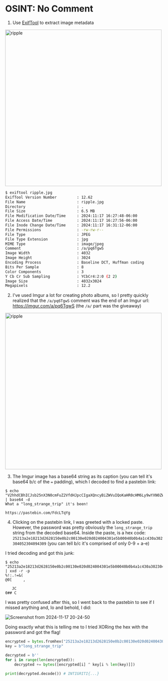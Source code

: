 # OSINT: No Comment

1. Use [ExifTool](https://en.wikipedia.org/wiki/ExifTool) to extract image metadata

<img src="https://github.com/user-attachments/assets/097e47ab-d8ae-4cc2-a6b8-8b2684077fb5" width="500" alt="ripple">

```bash
$ exiftool ripple.jpg
ExifTool Version Number         : 12.62
File Name                       : ripple.jpg
Directory                       : .
File Size                       : 6.5 MB
File Modification Date/Time     : 2024:11:17 16:27:48-06:00
File Access Date/Time           : 2024:11:17 16:27:56-06:00
File Inode Change Date/Time     : 2024:11:17 16:31:12-06:00
File Permissions                : -rw-rw-r--
File Type                       : JPEG
File Type Extension             : jpg
MIME Type                       : image/jpeg
Comment                         : /a/pq6TgwS
Image Width                     : 4032
Image Height                    : 3024
Encoding Process                : Baseline DCT, Huffman coding
Bits Per Sample                 : 8
Color Components                : 3
Y Cb Cr Sub Sampling            : YCbCr4:2:0 (2 2)
Image Size                      : 4032x3024
Megapixels                      : 12.2
```

2. I've used Imgur a lot for creating photo albums, so I pretty quickly realized that the `/a/pq6TgwS` comment was the end of an Imgur url: https://imgur.com/a/pq6TgwS (the `/a/` part was the giveaway)
<img src="https://github.com/user-attachments/assets/3a4100c8-2bdb-4df8-ba27-61cc40b36bcb" width="500" alt="ripple">

3. The Imgur image has a base64 string as its caption (you can tell it's base64 b/c of the `=` padding), which I decoded to find a pastebin link:

```
$ echo "V2hhdCBhICJsb25nX3N0cmFuZ2VfdHJpcCIgaXQncyBiZWVuIQoKaHR0cHM6Ly9wYXN0ZWJpbi5jb20vRmRjTFRxWWc=" | base64 -d
What a "long_strange_trip" it's been!

https://pastebin.com/FdcLTqYg
```

4. Clicking on the pastebin link, I was greeted with a locked paste. However, the password was pretty obviously the `long_strange_trip` string from the decoded base64. Inside the paste, is a hex code: `25213a2e18213d2628150e0b2c00130e020d024004301e5b00040b0b4a1c430a302304052304094309` (you can tell b/c it's comprised of only 0-9 + a-e)

I tried decoding and got this junk:
```
$ echo "25213a2e18213d2628150e0b2c00130e020d024004301e5b00040b0b4a1c430a302304052304094309" | xxd -r -p
%!:.!=&(
@0[     ,

   JC
0##	C	
```
I was pretty confused after this, so I went back to the pastebin to see if I missed anything and, lo and behold, I did:

![Screenshot from 2024-11-17 20-24-50](https://github.com/user-attachments/assets/ee5ce864-11e2-4717-ab8a-6a32c82eb40b)

Doing exactly what this is telling me to I tried XORing the hex with the password and got the flag!
```python
encrypted = bytes.fromhex("25213a2e18213d2628150e0b2c00130e020d024004301e5b00040b0b4a1c430a302304052304094309")
key = b"long_strange_trip"

decrypted = b''
for i in range(len(encrypted)):
    decrypted += bytes([encrypted[i] ^ key[i % len(key)]])

print(decrypted.decode()) # INTIGRITI{...}
```

